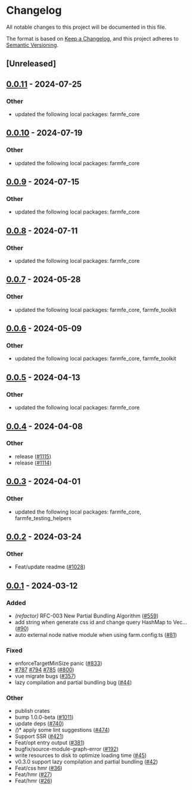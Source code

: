 # Changelog
All notable changes to this project will be documented in this file.

The format is based on [Keep a Changelog](https://keepachangelog.com/en/1.0.0/),
and this project adheres to [Semantic Versioning](https://semver.org/spec/v2.0.0.html).

## [Unreleased]

## [0.0.11](https://github.com/farm-fe/farm/compare/farmfe_plugin_partial_bundling-v0.0.10...farmfe_plugin_partial_bundling-v0.0.11) - 2024-07-25

### Other
- updated the following local packages: farmfe_core

## [0.0.10](https://github.com/farm-fe/farm/compare/farmfe_plugin_partial_bundling-v0.0.9...farmfe_plugin_partial_bundling-v0.0.10) - 2024-07-19

### Other
- updated the following local packages: farmfe_core

## [0.0.9](https://github.com/farm-fe/farm/compare/farmfe_plugin_partial_bundling-v0.0.8...farmfe_plugin_partial_bundling-v0.0.9) - 2024-07-15

### Other
- updated the following local packages: farmfe_core

## [0.0.8](https://github.com/farm-fe/farm/compare/farmfe_plugin_partial_bundling-v0.0.7...farmfe_plugin_partial_bundling-v0.0.8) - 2024-07-11

### Other
- updated the following local packages: farmfe_core

## [0.0.7](https://github.com/farm-fe/farm/compare/farmfe_plugin_partial_bundling-v0.0.6...farmfe_plugin_partial_bundling-v0.0.7) - 2024-05-28

### Other
- updated the following local packages: farmfe_core, farmfe_toolkit

## [0.0.6](https://github.com/farm-fe/farm/compare/farmfe_plugin_partial_bundling-v0.0.5...farmfe_plugin_partial_bundling-v0.0.6) - 2024-05-09

### Other
- updated the following local packages: farmfe_core, farmfe_toolkit

## [0.0.5](https://github.com/farm-fe/farm/compare/farmfe_plugin_partial_bundling-v0.0.4...farmfe_plugin_partial_bundling-v0.0.5) - 2024-04-13

### Other
- updated the following local packages: farmfe_core

## [0.0.4](https://github.com/farm-fe/farm/compare/farmfe_plugin_partial_bundling-v0.0.3...farmfe_plugin_partial_bundling-v0.0.4) - 2024-04-08

### Other
- release ([#1115](https://github.com/farm-fe/farm/pull/1115))
- release ([#1114](https://github.com/farm-fe/farm/pull/1114))

## [0.0.3](https://github.com/farm-fe/farm/compare/farmfe_plugin_partial_bundling-v0.0.2...farmfe_plugin_partial_bundling-v0.0.3) - 2024-04-01

### Other
- updated the following local packages: farmfe_core, farmfe_testing_helpers

## [0.0.2](https://github.com/farm-fe/farm/compare/farmfe_plugin_partial_bundling-v0.0.1...farmfe_plugin_partial_bundling-v0.0.2) - 2024-03-24

### Other
- Feat/update readme ([#1028](https://github.com/farm-fe/farm/pull/1028))

## [0.0.1](https://github.com/farm-fe/farm/releases/tag/farmfe_plugin_partial_bundling-v0.0.1) - 2024-03-12

### Added
- *(refactor)* RFC-003 New Partial Bundling Algorithm ([#559](https://github.com/farm-fe/farm/pull/559))
- add string when generate css id and change query HashMap to Vec… ([#90](https://github.com/farm-fe/farm/pull/90))
- auto external node native module when using farm.config.ts ([#81](https://github.com/farm-fe/farm/pull/81))

### Fixed
- enforceTargetMinSize panic ([#833](https://github.com/farm-fe/farm/pull/833))
- [#787](https://github.com/farm-fe/farm/pull/787) [#794](https://github.com/farm-fe/farm/pull/794) [#785](https://github.com/farm-fe/farm/pull/785) ([#800](https://github.com/farm-fe/farm/pull/800))
- vue migrate bugs ([#357](https://github.com/farm-fe/farm/pull/357))
- lazy compilation and partial bundling bug ([#44](https://github.com/farm-fe/farm/pull/44))

### Other
- publish crates
- bump 1.0.0-beta ([#1011](https://github.com/farm-fe/farm/pull/1011))
- update deps ([#740](https://github.com/farm-fe/farm/pull/740))
- *(*)* apply some lint suggestions ([#474](https://github.com/farm-fe/farm/pull/474))
- Support SSR ([#421](https://github.com/farm-fe/farm/pull/421))
- Feat/opt entry output ([#381](https://github.com/farm-fe/farm/pull/381))
- bugfix/source-module-graph-error ([#192](https://github.com/farm-fe/farm/pull/192))
- write resources to disk to optimize loading time ([#45](https://github.com/farm-fe/farm/pull/45))
- v0.3.0 support lazy compilation and partial bundling ([#42](https://github.com/farm-fe/farm/pull/42))
- Feat/css hmr ([#36](https://github.com/farm-fe/farm/pull/36))
- Feat/hmr ([#27](https://github.com/farm-fe/farm/pull/27))
- Feat/hmr ([#26](https://github.com/farm-fe/farm/pull/26))
